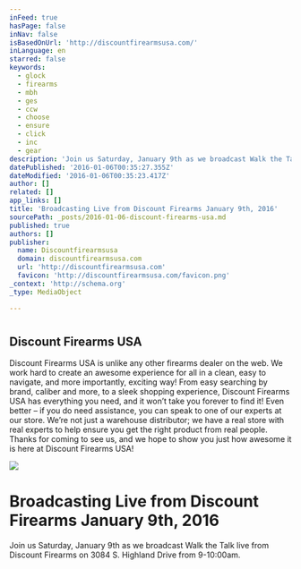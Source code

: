 ```yaml
---
inFeed: true
hasPage: false
inNav: false
isBasedOnUrl: 'http://discountfirearmsusa.com/'
inLanguage: en
starred: false
keywords:
  - glock
  - firearms
  - mbh
  - ges
  - ccw
  - choose
  - ensure
  - click
  - inc
  - gear
description: 'Join us Saturday, January 9th as we broadcast Walk the Talk live from Discount Firearms on 3084 S. Highland Drive from 9-10:00am.'
datePublished: '2016-01-06T00:35:27.355Z'
dateModified: '2016-01-06T00:35:23.417Z'
author: []
related: []
app_links: []
title: 'Broadcasting Live from Discount Firearms January 9th, 2016'
sourcePath: _posts/2016-01-06-discount-firearms-usa.md
published: true
authors: []
publisher:
  name: Discountfirearmsusa
  domain: discountfirearmsusa.com
  url: 'http://discountfirearmsusa.com'
  favicon: 'http://discountfirearmsusa.com/favicon.png'
_context: 'http://schema.org'
_type: MediaObject

---
```

# 

<article style=""><h1>Discount Firearms USA</h1><p>Discount Firearms USA is unlike any other firearms dealer on the web. We work hard to create an awesome experience for all in a clean, easy to navigate, and more importantly, exciting way! From easy searching by brand, caliber and more, to a sleek shopping experience, Discount Firearms USA has everything you need, and it won’t take you forever to find it! Even better – if you do need assistance, you can speak to one of our experts at our store. We’re not just a warehouse distributor; we have a real store with real experts to help ensure you get the right product from real people. Thanks for coming to see us, and we hope to show you just how awesome it is here at Discount Firearms USA!</p><img src="https://s3-us-west-2.amazonaws.com/the-grid-img/p/d5c589db00061ee7d25c7c8d2fb0df0037aa28c3.png" /></article>

# Broadcasting Live from Discount Firearms January 9th, 2016

Join us Saturday, January 9th as we broadcast Walk the Talk live from Discount Firearms on 3084 S. Highland Drive from 9-10:00am.